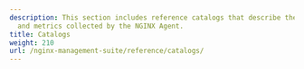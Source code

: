 ```yaml
---
description: This section includes reference catalogs that describe the dimensions
  and metrics collected by the NGINX Agent.
title: Catalogs
weight: 210
url: /nginx-management-suite/reference/catalogs/
---
```


